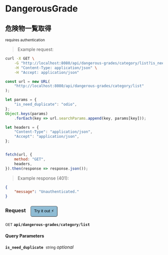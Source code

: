 # DangerousGrade


## 危険物一覧取得

<small class="badge badge-darkred">requires authentication</small>



> Example request:

```bash
curl -X GET \
    -G "http://localhost:8080/api/dangerous-grades/category/list?is_need_duplicate=odio" \
    -H "Content-Type: application/json" \
    -H "Accept: application/json"
```

```javascript
const url = new URL(
    "http://localhost:8080/api/dangerous-grades/category/list"
);

let params = {
    "is_need_duplicate": "odio",
};
Object.keys(params)
    .forEach(key => url.searchParams.append(key, params[key]));

let headers = {
    "Content-Type": "application/json",
    "Accept": "application/json",
};


fetch(url, {
    method: "GET",
    headers,
}).then(response => response.json());
```


> Example response (401):

```json
{
    "message": "Unauthenticated."
}
```
<div id="execution-results-GETapi-dangerous-grades-category-list" hidden>
    <blockquote>Received response<span id="execution-response-status-GETapi-dangerous-grades-category-list"></span>:</blockquote>
    <pre class="json"><code id="execution-response-content-GETapi-dangerous-grades-category-list"></code></pre>
</div>
<div id="execution-error-GETapi-dangerous-grades-category-list" hidden>
    <blockquote>Request failed with error:</blockquote>
    <pre><code id="execution-error-message-GETapi-dangerous-grades-category-list"></code></pre>
</div>
<form id="form-GETapi-dangerous-grades-category-list" data-method="GET" data-path="api/dangerous-grades/category/list" data-authed="1" data-hasfiles="0" data-headers='{"Content-Type":"application\/json","Accept":"application\/json"}' onsubmit="event.preventDefault(); executeTryOut('GETapi-dangerous-grades-category-list', this);">
<h3>
    Request&nbsp;&nbsp;&nbsp;
        <button type="button" style="background-color: #8fbcd4; padding: 5px 10px; border-radius: 5px; border-width: thin;" id="btn-tryout-GETapi-dangerous-grades-category-list" onclick="tryItOut('GETapi-dangerous-grades-category-list');">Try it out ⚡</button>
    <button type="button" style="background-color: #c97a7e; padding: 5px 10px; border-radius: 5px; border-width: thin;" id="btn-canceltryout-GETapi-dangerous-grades-category-list" onclick="cancelTryOut('GETapi-dangerous-grades-category-list');" hidden>Cancel</button>&nbsp;&nbsp;
    <button type="submit" style="background-color: #6ac174; padding: 5px 10px; border-radius: 5px; border-width: thin;" id="btn-executetryout-GETapi-dangerous-grades-category-list" hidden>Send Request 💥</button>
    </h3>
<p>
<small class="badge badge-green">GET</small>
 <b><code>api/dangerous-grades/category/list</code></b>
</p>
<p>
<label id="auth-GETapi-dangerous-grades-category-list" hidden>Authorization header: <b><code>Bearer </code></b><input type="text" name="Authorization" data-prefix="Bearer " data-endpoint="GETapi-dangerous-grades-category-list" data-component="header"></label>
</p>
<h4 class="fancy-heading-panel"><b>Query Parameters</b></h4>
<p>
<b><code>is_need_duplicate</code></b>&nbsp;&nbsp;<small>string</small>     <i>optional</i> &nbsp;
<input type="text" name="is_need_duplicate" data-endpoint="GETapi-dangerous-grades-category-list" data-component="query"  hidden>
<br>

</p>
</form>



